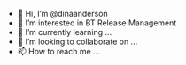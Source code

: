 - 👋 Hi, I’m @dinaanderson
- 👀 I’m interested in BT Release Management
- 🌱 I’m currently learning ...
- 💞️ I’m looking to collaborate on ...
- 📫 How to reach me ...

<!---
dinaanderson/dinaanderson is a ✨ special ✨ repository because its `README.md` (this file) appears on your GitHub profile.
You can click the Preview link to take a look at your changes.
--->
